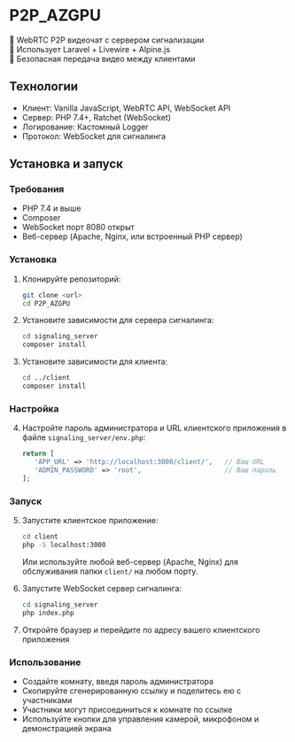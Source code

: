 # P2P_AZGPU

🎥 WebRTC P2P видеочат с сервером сигнализации  
🚀 Использует Laravel + Livewire + Alpine.js  
🔐 Безопасная передача видео между клиентами

## Технологии

- Клиент: Vanilla JavaScript, WebRTC API, WebSocket API  
- Сервер: PHP 7.4+, Ratchet (WebSocket)  
- Логирование: Кастомный Logger  
- Протокол: WebSocket для сигналинга  

## Установка и запуск

### Требования

- PHP 7.4 и выше
- Composer
- WebSocket порт 8080 открыт
- Веб-сервер (Apache, Nginx, или встроенный PHP сервер)

### Установка

1. Клонируйте репозиторий:
   ```bash
   git clone <url>
   cd P2P_AZGPU
   ```

2. Установите зависимости для сервера сигналинга:
   ```bash
   cd signaling_server
   composer install
   ```

3. Установите зависимости для клиента:
   ```bash
   cd ../client
   composer install
   ```

### Настройка

4. Настройте пароль администратора и URL клиентского приложения в файле `signaling_server/env.php`:
   ```php
   return [
      'APP_URL' => 'http://localhost:3000/client/',   // Ваш URL 
      'ADMIN_PASSWORD' => 'root',                     // Ваш пароль
   ];
   ```

### Запуск

5. Запустите клиентское приложение:
   ```bash
   cd client
   php -S localhost:3000
   ```
   Или используйте любой веб-сервер (Apache, Nginx) для обслуживания папки `client/` на любом порту.

6. Запустите WebSocket сервер сигналинга:
   ```bash
   cd signaling_server
   php index.php
   ```

7. Откройте браузер и перейдите по адресу вашего клиентского приложения

### Использование

- Создайте комнату, введя пароль администратора
- Скопируйте сгенерированную ссылку и поделитесь ею с участниками
- Участники могут присоединиться к комнате по ссылке
- Используйте кнопки для управления камерой, микрофоном и демонстрацией экрана
